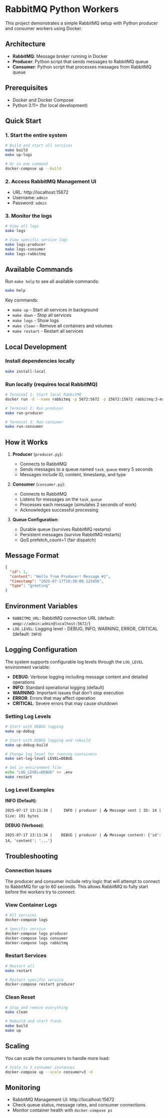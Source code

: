 # RabbitMQ Python Workers

This project demonstrates a simple RabbitMQ setup with Python producer and consumer workers using Docker.

## Architecture

- **RabbitMQ**: Message broker running in Docker
- **Producer**: Python script that sends messages to RabbitMQ queue
- **Consumer**: Python script that processes messages from RabbitMQ queue

## Prerequisites

- Docker and Docker Compose
- Python 3.11+ (for local development)

## Quick Start

### 1. Start the entire system

```bash
# Build and start all services
make build
make up-logs

# Or in one command
docker-compose up --build
```

### 2. Access RabbitMQ Management UI

- URL: http://localhost:15672
- Username: `admin`
- Password: `admin`

### 3. Monitor the logs

```bash
# View all logs
make logs

# View specific service logs
make logs-producer
make logs-consumer
make logs-rabbitmq
```

## Available Commands

Run `make help` to see all available commands:

```bash
make help
```

Key commands:
- `make up` - Start all services in background
- `make down` - Stop all services
- `make logs` - Show logs
- `make clean` - Remove all containers and volumes
- `make restart` - Restart all services

## Local Development

### Install dependencies locally

```bash
make install-local
```

### Run locally (requires local RabbitMQ)

```bash
# Terminal 1: Start local RabbitMQ
docker run -d --name rabbitmq -p 5672:5672 -p 15672:15672 rabbitmq:3-management

# Terminal 2: Run producer
make run-producer

# Terminal 3: Run consumer
make run-consumer
```

## How it Works

1. **Producer** (`producer.py`):
   - Connects to RabbitMQ
   - Sends messages to a queue named `task_queue` every 5 seconds
   - Messages include ID, content, timestamp, and type

2. **Consumer** (`consumer.py`):
   - Connects to RabbitMQ
   - Listens for messages on the `task_queue`
   - Processes each message (simulates 2 seconds of work)
   - Acknowledges successful processing

3. **Queue Configuration**:
   - Durable queue (survives RabbitMQ restarts)
   - Persistent messages (survive RabbitMQ restarts)
   - QoS prefetch_count=1 (fair dispatch)

## Message Format

```json
{
  "id": 1,
  "content": "Hello from Producer! Message #1",
  "timestamp": "2025-07-17T10:30:00.123456",
  "type": "greeting"
}
```

## Environment Variables

- `RABBITMQ_URL`: RabbitMQ connection URL (default: `amqp://admin:admin@localhost:5672/`)
- `LOG_LEVEL`: Logging level - DEBUG, INFO, WARNING, ERROR, CRITICAL (default: `INFO`)

## Logging Configuration

The system supports configurable log levels through the `LOG_LEVEL` environment variable:

- **DEBUG**: Verbose logging including message content and detailed operations
- **INFO**: Standard operational logging (default)
- **WARNING**: Important issues that don't stop execution
- **ERROR**: Errors that may affect operation
- **CRITICAL**: Severe errors that may cause shutdown

### Setting Log Levels

```bash
# Start with DEBUG logging
make up-debug

# Start with DEBUG logging and rebuild
make up-debug-build

# Change log level for running containers
make set-log-level LEVEL=DEBUG

# Set in environment file
echo "LOG_LEVEL=DEBUG" >> .env
make restart
```

### Log Level Examples

**INFO (Default)**:
```
2025-07-17 13:11:34 |     INFO | producer | 📤 Message sent | ID: 14 | Size: 191 bytes
```

**DEBUG (Verbose)**:
```
2025-07-17 13:11:34 |    DEBUG | producer | 📤 Message content: {'id': 14, 'content': '...'}
```

## Troubleshooting

### Connection Issues

The producer and consumer include retry logic that will attempt to connect to RabbitMQ for up to 60 seconds. This allows RabbitMQ to fully start before the workers try to connect.

### View Container Logs

```bash
# All services
docker-compose logs

# Specific service
docker-compose logs producer
docker-compose logs consumer
docker-compose logs rabbitmq
```

### Restart Services

```bash
# Restart all
make restart

# Restart specific service
docker-compose restart producer
```

### Clean Reset

```bash
# Stop and remove everything
make clean

# Rebuild and start fresh
make build
make up
```

## Scaling

You can scale the consumers to handle more load:

```bash
# Scale to 3 consumer instances
docker-compose up --scale consumer=3 -d
```

## Monitoring

- RabbitMQ Management UI: http://localhost:15672
- Check queue status, message rates, and consumer connections
- Monitor container health with `docker-compose ps`
